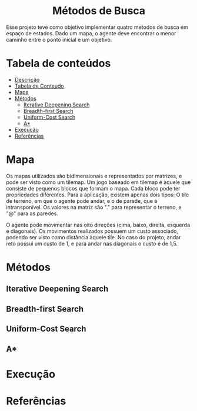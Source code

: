 <h1 align="center">Métodos de Busca</h1>
<p align="left">	Esse projeto teve como objetivo implementar quatro metodos de busca em espaço de estados. Dado um mapa, o agente deve encontrar o menor caminho entre o ponto inicial e um objetivo.  </p>

Tabela de conteúdos
=================
<!--ts-->
   * [Descrição](#descricao)
   * [Tabela de Conteudo](#tabela-de-conteudo)
   * [Mapa](#mapa)
   * [Métodos](#metodos)
      * [Iterative Deepening Search](#ids)
      * [Breadth-first Search](#bfs)
      * [Uniform-Cost Search](#ucs)
      * [A*](#astar)
   * [Execução](#execucao)
   * [Referências](#tecnologias)
<!--te-->

<h1 align="" id="mapa"> Mapa </h1>
  <p align="left">
    Os mapas utilizados são bidimensionais e representados por matrizes, e pode ser visto como um tilemap. Um jogo baseado em tilemap é àquele que consiste de pequenos blocos que formam o mapa. Cada bloco pode ter propriedades diferentes. Para a aplicação, existem apenas dois tipos: O tile de terreno, em que o agente pode andar, e o de parede, que é intransponível. Os valores na matriz são "." para representar o terreno, e "@" para as paredes.
  </p>
  
  <p align="left"> 
    O agente pode movimentar nas oito direções (cima, baixo, direita, esquerda e diagonais). Os movimentos realizados possuem um custo associado, podendo ser visto como distância àquele tile. No caso do projeto, andar reto possui um custo de 1, e para andar nas diagonais o custo é de 1,5.
  </p>
  

    

<h1 align="" id="metodos"> Métodos </h1>
  <h2 align="" id="ids"> Iterative Deepening Search </h1>
  <h2 align="" id="bfs"> Breadth-first Search </h1>
  <h2 align="" id="ucs"> Uniform-Cost Search </h1>
  <h2 align="" id="astar"> A* </h1>

<h1 align="" id="execucao"> Execução </h1>
<h1 align="" id="tecnologias"> Referências </h1>
